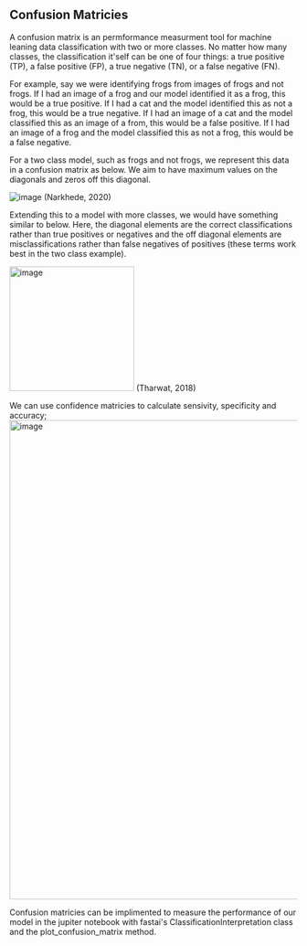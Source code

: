 ## Confusion Matricies
A confusion matrix is an permformance measurment tool for machine leaning data classification with two or more classes. No matter how many classes, the classification it'self can be one of four things: a true positive (TP), a false positive (FP), a true negative (TN), or a false negative (FN). 

For example, say we were identifying frogs from images of frogs and not frogs. If I had an image of a frog and our model identified it as a frog, this would be a true positive. If I had a cat and the model identified this as not a frog, this would be a true negative. If I had an image of a cat and the model classified this as an image of a from, this would be a false positive. If I had an image of a frog and the model classified this as not a frog, this would be a false negative. 

For a two class model, such as frogs and not frogs, we represent this data in a confusion matrix as below. We aim to have maximum values on the diagonals and zeros off this diagonal. 

![image](https://github.com/CaitiePhillips/CaitiePhillips.github.io/assets/61171103/2a865b80-4e97-432b-b785-ccfe2f2b3afa)
(Narkhede, 2020)

Extending this to a model with more classes, we would have something similar to below. Here, the diagonal elements are the correct classifications rather than true positives or negatives and the off diagonal elements are misclassifications rather than false negatives of positives (these terms work best in the two class example). 

<img width="218" alt="image" src="https://github.com/CaitiePhillips/CaitiePhillips.github.io/assets/61171103/f41fa942-b656-4f0e-8eba-0ef33d317678">
(Tharwat, 2018)

We can use confidence matricies to calculate sensivity, specificity and accuracy; 
<img width="839" alt="image" src="https://github.com/CaitiePhillips/CaitiePhillips.github.io/assets/61171103/68fe7dcb-b481-4ca7-8153-9b04fcc386db">

Confusion matricies can be implimented to measure the performance of our model in the jupiter notebook with fastai's ClassificationInterpretation class and the plot_confusion_matrix method. 
